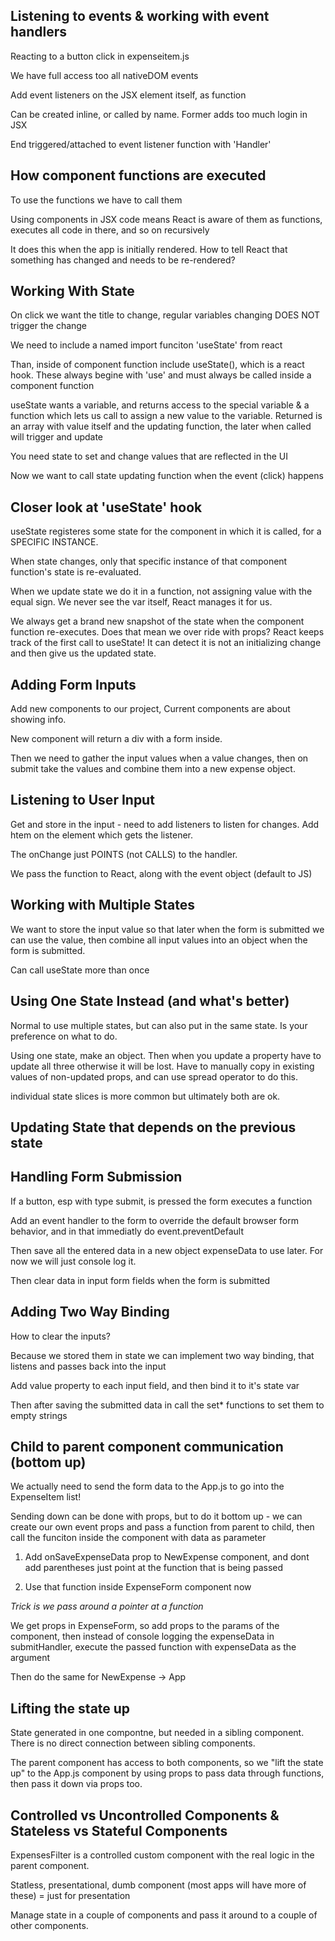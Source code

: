 ## Listening to events & working with event handlers

Reacting to a button click in expenseitem.js

We have full access too all nativeDOM events

Add event listeners on the JSX element itself, as function

Can be created inline, or called by name. Former adds too much login in JSX

End triggered/attached to event listener function with 'Handler'


## How component functions are executed

To use the functions we have to call them

Using components in JSX code means React is aware of them as functions, executes all code in there, and so on recursively

It does this when the app is initially rendered. How to tell React that something has changed and needs to be re-rendered?


## Working With State

On click we want the title to change, regular variables changing DOES NOT trigger the change

We need to include a named import funciton 'useState' from react

Than, inside of component function include useState(), which is a react hook. These always begine with 'use' and must always be called inside a component function

useState wants a variable, and returns access to the special variable & a function which lets us call to assign a new value to the variable. Returned is an array with value itself and the updating function, the later when called will trigger and update

You need state to set and change values that are reflected in the UI

Now we want to call state updating function when the event (click) happens


## Closer look at 'useState' hook

useState registeres some state for the component in which it is called, for a SPECIFIC INSTANCE.

When state changes, only that specific instance of that component function's state is re-evaluated.

When we update state we do it in a function, not assigning value with the equal sign. We never see the var itself, React manages it for us.

We always get a brand new snapshot of the state when the component function re-executes. Does that mean we over ride with props? React keeps track of the first call to useState! It can detect it is not an initializing change and then give us the updated state.


## Adding Form Inputs

Add new components to our project, Current components are about showing info. 

New component will return a div with a form inside.

Then we need to gather the input values when a value changes, then on submit take the values and combine them into a new expense object.


## Listening to User Input

Get and store in the input - need to add listeners to listen for changes. Add htem on the element which gets the listener. 

The onChange just POINTS (not CALLS) to the handler.

We pass the function to React, along with the event object (default to JS)


## Working with Multiple States

We want to store the input value so that later when the form is submitted we can use the value, then combine all input values into an object when the form is submitted.

Can call useState more than once


## Using One State Instead (and what's better)

Normal to use multiple states, but can also put in the same state. Is your preference on what to do.

Using one state, make an object. Then when you update a property have to update all three otherwise it will be lost. Have to manually copy in existing values of non-updated props, and can
use spread operator to do this.

individual state slices is more common but ultimately both are ok. 


## Updating State that depends on the previous state



## Handling Form Submission

If a button, esp with type submit, is pressed the form executes a function

Add an event handler to the form to override the default browser form behavior, and in that
immediatly do event.preventDefault

Then save all the entered data in a new object expenseData to use later. For now we will just console log it.

Then clear data in input form fields when the form is submitted


## Adding Two Way Binding

How to clear the inputs?

Because we stored them in state we can implement two way binding, that listens and passes back into the input

Add value property to each input field, and then bind it to it's state var

Then after saving the submitted data in call the set* functions to set them to empty strings


## Child to parent component communication (bottom up)

We actually need to send the form data to the App.js to go into the ExpenseItem list!

Sending down can be done with props, but to do it bottom up - we can create our own event props and pass a function from parent to child, then call the funciton inside the component with data as parameter

1. Add onSaveExpenseData prop to NewExpense component, and dont add parentheses just point at the function that is being passed

2. Use that function inside ExpenseForm component now

*Trick is we pass around a pointer at a function*

We get props in ExpenseForm, so add props to the params of the component, then instead of console logging the expenseData in submitHandler, execute the passed function with expenseData as the argument

Then do the same for NewExpense -> App


## Lifting the state up

State generated in one compontne, but needed in a sibling component. There is no direct connection between sibling components.

The parent component has access to both components, so we "lift the state up" to the App.js component by using props to pass data through functions, then pass it down via props too.


## Controlled vs Uncontrolled Components & Stateless vs Stateful Components

ExpensesFilter is a controlled custom component with the real logic in the parent component.

Statless, presentational, dumb component (most apps will have more of these) = just for presentation

Manage state in a couple of components and pass it around to a couple of other components.
